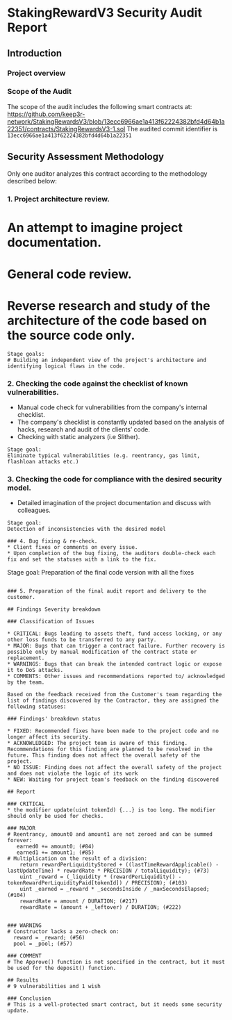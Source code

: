 # StakingRewardV3 Security Audit Report

## Introduction

### Project overview

### Scope of the Audit
The scope of the audit includes the following smart contracts at:
https://github.com/keep3r-network/StakingRewardsV3/blob/13ecc6966ae1a413f62224382bfd4d64b1a22351/contracts/StakingRewardsV3-1.sol
The audited commit identifier is `13ecc6966ae1a413f62224382bfd4d64b1a22351`

## Security Assessment Methodology

Only one auditor analyzes this contract according to the methodology described below:

### 1. Project architecture review.

# An attempt to imagine project documentation.
# General code review.
# Reverse research and study of the architecture of the code based on the source code only.
```
Stage goals:
# Building an independent view of the project's architecture and identifying logical flaws in the code.
```

### 2. Checking the code against the checklist of known vulnerabilities.

* Manual code check for vulnerabilities from the company's internal checklist.
* The company's checklist is constantly updated based on the analysis of hacks, research and audit of the clients’ code.
* Checking with static analyzers (i.e Slither).

```
Stage goal: 
Eliminate typical vulnerabilities (e.g. reentrancy, gas limit, flashloan attacks etc.)
```

### 3. Checking the code for compliance with the desired security model.

* Detailed imagination of the project documentation and discuss with colleagues.

```
Stage goal: 
Detection of inconsistencies with the desired model

### 4. Bug fixing & re-check.
* Client fixes or comments on every issue.
* Upon completion of the bug fixing, the auditors double-check each fix and set the statuses with a link to the fix.

```
Stage goal:
Preparation of the final code version with all the fixes
```

### 5. Preparation of the final audit report and delivery to the customer.

## Findings Severity breakdown

### Classification of Issues

* CRITICAL: Bugs leading to assets theft, fund access locking, or any other loss funds to be transferred to any party.
* MAJOR: Bugs that can trigger a contract failure. Further recovery is possible only by manual modification of the contract state or replacement.
* WARNINGS: Bugs that can break the intended contract logic or expose it to DoS attacks.
* COMMENTS: Other issues and recommendations reported to/ acknowledged by the team.

Based on the feedback received from the Customer's team regarding the list of findings discovered by the Contractor, they are assigned the following statuses:

### Findings' breakdown status

* FIXED: Recommended fixes have been made to the project code and no longer affect its security.
* ACKNOWLEDGED: The project team is aware of this finding. Recommendations for this finding are planned to be resolved in the future. This finding does not affect the overall safety of the project.
* NO ISSUE: Finding does not affect the overall safety of the project and does not violate the logic of its work
* NEW: Waiting for project team's feedback on the finding discovered

## Report

### CRITICAL
* the modifier update(uint tokenId) {...} is too long. The modifier should only be used for checks.

### MAJOR
# Reentrancy, amount0 and amount1 are not zeroed and can be summed forever:
   earned0 += amount0; (#84)
   earned1 += amount1; (#85)
# Multiplication on the result of a division:
    return rewardPerLiquidityStored + ((lastTimeRewardApplicable() - lastUpdateTime) * rewardRate * PRECISION / totalLiquidity); (#73)
    uint _reward = (_liquidity * (rewardPerLiquidity() - tokenRewardPerLiquidityPaid[tokenId]) / PRECISION); (#103)
    uint _earned = _reward * _secondsInside / _maxSecondsElapsed; (#104)
    rewardRate = amount / DURATION; (#217)
    rewardRate = (amount + _leftover) / DURATION; (#222)


### WARNING
# Constructor lacks a zero-check on:
  reward = _reward; (#56)
  pool = _pool; (#57)
  
### COMMENT
# The Approve() function is not specified in the contract, but it must be used for the deposit() function.

## Results
# 9 vulnerabilities and 1 wish

### Conclusion
# This is a well-protected smart contract, but it needs some security update.
